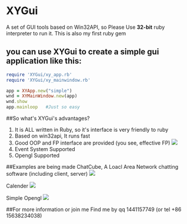 # XYGui

A set of GUI tools based on Win32API, so Please Use **32-bit** ruby interpreter to run it. This is also my first ruby gem

## you can use XYGui to create a simple gui application like this:
```ruby
require 'XYGui/xy_app.rb'
require 'XYGui/xy_mainwindow.rb'

app = XYApp.new("simple")
wnd = XYMainWindow.new(app)
wnd.show
app.mainloop   #Just so easy
```

##So what's XYGui's advantages?
1. It is ALL written in Ruby, so it's interface is very friendly to ruby
2. Based on win32api, It runs fast
3. Good OOP and FP interface are provided (you see, effective FP)
![](http://i3.piimg.com/8d90ea26799f990d.png)
4. Event System Supported
5. Opengl Supported

##Examples are being made
ChatCube, A Loacl Area Network chatting software (including client, server)
![](http://i3.piimg.com/e19aacc36aca1a54.png)

Calender 
![](http://i3.piimg.com/5fb28465529b6993.png)

Simple Opengl
![](http://i3.piimg.com/e639abd1ea8f1db0.png)

##For more information or join me
Find me by qq 1441157749 (or tel +86 15638234038)